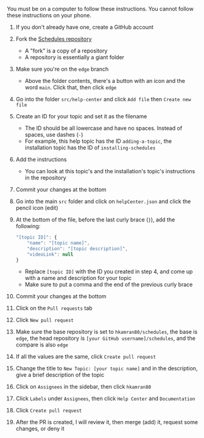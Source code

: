 You must be on a computer to follow these instructions. You cannot follow these instructions on your phone.

1. If you don't already have one, create a GitHub account
2. Fork the [Schedules repository](https://github.com/hkamran80/schedules)
    - A "fork" is a copy of a repository
    - A repository is essentially a giant folder
3. Make sure you're on the `edge` branch
    - Above the folder contents, there's a button with an icon and the word `main`. Click that, then click `edge`
4. Go into the folder `src/help-center` and click `Add file` then `Create new file`
5. Create an ID for your topic and set it as the filename
    - The ID should be all lowercase and have no spaces. Instead of spaces, use dashes (`-`)
    - For example, this help topic has the ID `adding-a-topic`, the installation topic has the ID of `installing-schedules`
6. Add the instructions
    - You can look at this topic's and the installation's topic's instructions in the repository
7. Commit your changes at the bottom
8. Go into the main `src` folder and click on `helpCenter.json` and click the pencil icon (edit)
9. At the bottom of the file, before the last curly brace (`}`), add the following:
    ```javascript
    "[topic ID]": {
        "name": "[topic name]",
        "description": "[topic description]",
        "videoLink": null
    }
    ```

    - Replace `[topic ID]` with the ID you created in step 4, and come up with a name and description for your topic
    - Make sure to put a comma and the end of the previous curly brace
10. Commit your changes at the bottom
11. Click on the `Pull requests` tab
12. Click `New pull request`
13. Make sure the base repository is set to `hkamran80/schedules`, the base is `edge`, the head repository is `[your GitHub username]/schedules`, and the compare is also `edge`
14. If all the values are the same, click `Create pull request`
15. Change the title to `New Topic: [your topic name]` and in the description, give a brief description of the topic
16. Click on `Assignees` in the sidebar, then click `hkamran80`
17. Click `Labels` under `Assignees`, then click `Help Center` and `Documentation`
18. Click `Create pull request`
19. After the PR is created, I will review it, then merge (add) it, request some changes, or deny it